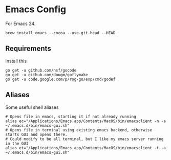 # Emacs Config

For Emacs 24.

    brew install emacs --cocoa --use-git-head --HEAD

## Requirements

Install this

    go get -u github.com/nsf/gocode
    go get -u github.com/dougm/goflymake
    go get -u code.google.com/p/rog-go/exp/cmd/godef

## Aliases

Some useful shell aliases

    # Opens file in emacs, starting it if not already running
    alias ec="/Applications/Emacs.app/Contents/MacOS/bin/emacsclient -n -a ~/.emacs.d/bin/emacs-gui.sh"
    # Opens file in terminal using existing emacs backend, otherwise starts GUI and opens there.
    # Could modify to be all terminal, but I like my emacs server running in the GUI
    alias et="/Applications/Emacs.app/Contents/MacOS/bin/emacsclient -t -a ~/.emacs.d/bin/emacs-gui.sh"
